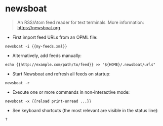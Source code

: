 # newsboat

> An RSS/Atom feed reader for text terminals.
> More information: <https://newsboat.org>.

- First import feed URLs from an OPML file:

`newsboat -i {{my-feeds.xml}}`

- Alternatively, add feeds manually:

`echo {{http://example.com/path/to/feed}} >> "${HOME}/.newsboat/urls"`

- Start Newsboat and refresh all feeds on startup:

`newsboat -r`

- Execute one or more commands in non-interactive mode:

`newsboat -x {{reload print-unread ...}}`

- See keyboard shortcuts (the most relevant are visible in the status line):

`?`
